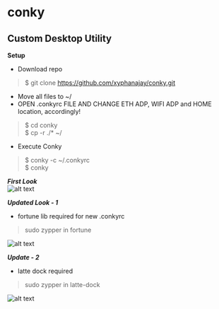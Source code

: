 # conky
## **Custom Desktop Utility**
**Setup**
- Download repo   
> $ git clone https://github.com/xyphanajay/conky.git   
- Move all files to ~/   
- OPEN .conkyrc FILE AND CHANGE ETH ADP, WIFI ADP and HOME location, accordingly!
> $ cd conky   
> $ cp -r ./* ~/
- Execute Conky   
> $ conky -c ~/.conkyrc   
> $ conky

 ***First Look***   
![alt text](https://github.com/xyphanajay/conky/blob/master/Screenshot.png)

 ***Updated Look - 1***   
- fortune lib required for new .conkyrc  
> sudo zypper in fortune     

![alt text](https://github.com/xyphanajay/conky/blob/master/Screenshot2.png)

 ***Update - 2***  
- latte dock required
> sudo zypper in latte-dock   

![alt text](https://github.com/xyphanajay/conky/blob/master/Screenshot3.png)
